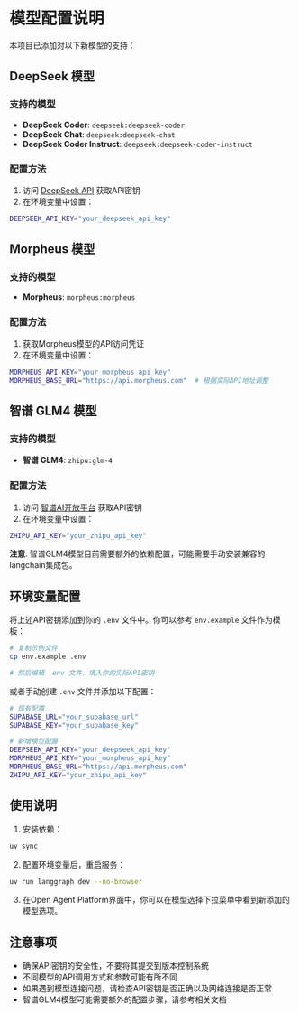 # 模型配置说明

本项目已添加对以下新模型的支持：

## DeepSeek 模型

### 支持的模型
- **DeepSeek Coder**: `deepseek:deepseek-coder`
- **DeepSeek Chat**: `deepseek:deepseek-chat`  
- **DeepSeek Coder Instruct**: `deepseek:deepseek-coder-instruct`

### 配置方法
1. 访问 [DeepSeek API](https://platform.deepseek.com/) 获取API密钥
2. 在环境变量中设置：
```bash
DEEPSEEK_API_KEY="your_deepseek_api_key"
```

## Morpheus 模型

### 支持的模型
- **Morpheus**: `morpheus:morpheus`

### 配置方法
1. 获取Morpheus模型的API访问凭证
2. 在环境变量中设置：
```bash
MORPHEUS_API_KEY="your_morpheus_api_key"
MORPHEUS_BASE_URL="https://api.morpheus.com"  # 根据实际API地址调整
```

## 智谱 GLM4 模型

### 支持的模型
- **智谱 GLM4**: `zhipu:glm-4`

### 配置方法
1. 访问 [智谱AI开放平台](https://open.bigmodel.cn/) 获取API密钥
2. 在环境变量中设置：
```bash
ZHIPU_API_KEY="your_zhipu_api_key"
```

**注意**: 智谱GLM4模型目前需要额外的依赖配置，可能需要手动安装兼容的langchain集成包。

## 环境变量配置

将上述API密钥添加到你的 `.env` 文件中。你可以参考 `env.example` 文件作为模板：

```bash
# 复制示例文件
cp env.example .env

# 然后编辑 .env 文件，填入你的实际API密钥
```

或者手动创建 `.env` 文件并添加以下配置：

```bash
# 现有配置
SUPABASE_URL="your_supabase_url"
SUPABASE_KEY="your_supabase_key"

# 新增模型配置
DEEPSEEK_API_KEY="your_deepseek_api_key"
MORPHEUS_API_KEY="your_morpheus_api_key"
MORPHEUS_BASE_URL="https://api.morpheus.com"
ZHIPU_API_KEY="your_zhipu_api_key"
```

## 使用说明

1. 安装依赖：
```bash
uv sync
```

2. 配置环境变量后，重启服务：
```bash
uv run langgraph dev --no-browser
```

3. 在Open Agent Platform界面中，你可以在模型选择下拉菜单中看到新添加的模型选项。

## 注意事项

- 确保API密钥的安全性，不要将其提交到版本控制系统
- 不同模型的API调用方式和参数可能有所不同
- 如果遇到模型连接问题，请检查API密钥是否正确以及网络连接是否正常
- 智谱GLM4模型可能需要额外的配置步骤，请参考相关文档 